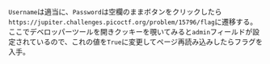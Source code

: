 ``Username``は適当に、``Password``は空欄のままボタンをクリックしたら``https://jupiter.challenges.picoctf.org/problem/15796/flag``に遷移する。  
ここでデベロッパーツールを開きクッキーを覗いてみると``admin``フィールドが設定されているので、これの値を``True``に変更してページ再読み込みしたらフラグを入手。  
